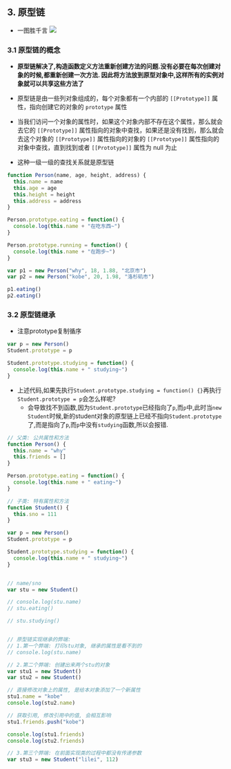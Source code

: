 
## 3. 原型链

- 一图胜千言
![](https://imgsbed-1301560453.cos.ap-shanghai.myqcloud.com//blog202305242139300.png)

### 3.1 原型链的概念

- **原型链解决了,构造函数定义方法重新创建方法的问题.没有必要在每次创建对象的时候,都重新创建一次方法. 因此将方法放到原型对象中,这样所有的实例对象就可以共享这些方法了**

- 原型链是由一些列对象组成的，每个对象都有一个内部的 `[[Prototype]]` 属性，指向创建它的对象的 `prototype` 属性
- 当我们访问一个对象的属性时，如果这个对象内部不存在这个属性，那么就会去它的 `[[Prototype]]` 属性指向的对象中查找，如果还是没有找到，那么就会去这个对象的 `[[Prototype]]` 属性指向的对象的 `[[Prototype]]` 属性指向的对象中查找，直到找到或者 `[[Prototype]]` 属性为 null 为止
- 这种一级一级的查找关系就是原型链


```js
function Person(name, age, height, address) {
  this.name = name
  this.age = age
  this.height = height
  this.address = address
}

Person.prototype.eating = function() {
  console.log(this.name + "在吃东西~")
}

Person.prototype.running = function() {
  console.log(this.name + "在跑步~")
}

var p1 = new Person("why", 18, 1.88, "北京市")
var p2 = new Person("kobe", 20, 1.98, "洛杉矶市")

p1.eating()
p2.eating()
```

### 3.2 原型链继承


- 注意prototype复制循序

```js
var p = new Person()
Student.prototype = p

Student.prototype.studying = function() {
  console.log(this.name + " studying~")
}
```

- 上述代码,如果先执行`Student.prototype.studying = function() {}`再执行`Student.prototype = p`会怎么样呢?
  - 会导致找不到函数,因为`Student.prototype`已经指向了`p`,而`p`中,此时当`new Student`时候,新的student对象的原型链上已经不指向`Student.prototype`了,而是指向了`p`,而`p`中没有`studying`函数,所以会报错.

```js
// 父类: 公共属性和方法
function Person() {
  this.name = "why"
  this.friends = []
}

Person.prototype.eating = function() {
  console.log(this.name + " eating~")
}

// 子类: 特有属性和方法
function Student() {
  this.sno = 111
}

var p = new Person()
Student.prototype = p

Student.prototype.studying = function() {
  console.log(this.name + " studying~")
}


// name/sno
var stu = new Student()

// console.log(stu.name)
// stu.eating()

// stu.studying()


// 原型链实现继承的弊端:
// 1.第一个弊端: 打印stu对象, 继承的属性是看不到的
// console.log(stu.name)

// 2.第二个弊端: 创建出来两个stu的对象
var stu1 = new Student()
var stu2 = new Student()

// 直接修改对象上的属性, 是给本对象添加了一个新属性
stu1.name = "kobe"
console.log(stu2.name)

// 获取引用, 修改引用中的值, 会相互影响
stu1.friends.push("kobe")

console.log(stu1.friends)
console.log(stu2.friends)

// 3.第三个弊端: 在前面实现类的过程中都没有传递参数
var stu3 = new Student("lilei", 112)
```